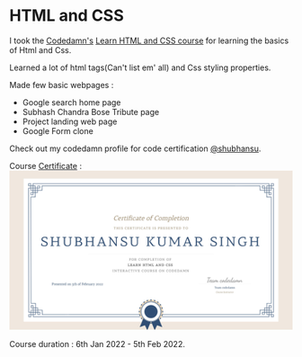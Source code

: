# HTML and CSS   

I took the [Codedamn's](https://codedamn.com/) [Learn HTML and CSS course](https://codedamn.com/learn/html-css) for learning the basics of Html and Css.  

Learned a lot of html tags(Can't list em' all) and Css styling properties.   

Made few basic webpages :
- Google search home page
- Subhash Chandra Bose Tribute page
- Project landing web page
- Google Form clone 

Check out my codedamn profile for code certification [@shubhansu](https://codedamn.com/user/shubhansu).

Course [Certificate](./resource/html-css-codedamn.pdf) :    
![certificate](./resource/Certificate.jpg)   

Course duration : 6th Jan 2022 - 5th Feb 2022.     
